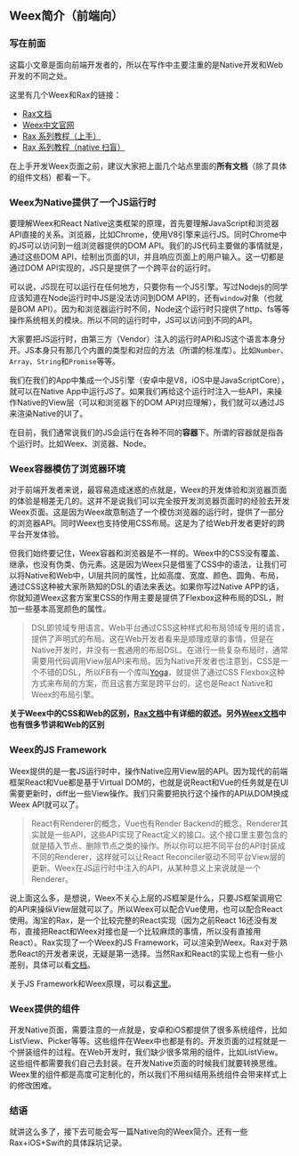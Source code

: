 ## Weex简介（前端向）

### 写在前面

这篇小文章是面向前端开发者的，所以在写作中主要注重的是Native开发和Web开发的不同之处。

这里有几个Weex和Rax的链接：

+ [Rax文档](https://alibaba.github.io/rax/guide) 
+ [Weex中文官网](https://weex.apache.org/cn/guide/)
+ [Rax 系列教程（上手）](http://taobaofed.org/blog/2018/01/18/rax-in-action/)
+ [Rax 系列教程（native 扫盲）](http://taobaofed.org/blog/2018/02/06/rax-native-guide/)

在上手开发Weex页面之前，建议大家把上面几个站点里面的**所有文档**（除了具体的组件文档）都看一下。

### Weex为Native提供了一个JS运行时

要理解Weex和React Native这类框架的原理，首先要理解JavaScript和浏览器API直接的关系。浏览器，比如Chrome，使用V8引擎来运行JS。同时Chrome中的JS可以访问到一组浏览器提供的DOM API。我们的JS代码主要做的事情就是，通过这些DOM API，绘制出页面的UI，并且响应页面上的用户输入。这一切都是通过DOM API实现的，JS只是提供了一个跨平台的运行时。

可以说，JS现在可以运行在任何地方，只要你有一个JS引擎。写过Nodejs的同学应该知道在Node运行时中JS是没法访问到DOM API的，还有`window`对象（也就是BOM API）。因为和浏览器运行时不同，Node这个运行时只提供了http、fs等等操作系统相关的模块。所以不同的运行时中，JS可以访问到不同的API。

大家要把JS运行时，由第三方（Vendor）注入的运行时API和JS这个语言本身分开。JS本身只有那几个内置的类型和对应的方法（所谓的标准库）。比如`Number`、`Array`、`String`和`Promise`等等。

我们在我们的App中集成一个JS引擎（安卓中是V8，iOS中是JavaScriptCore），就可以在Native App中运行JS了。如果我们再给这个运行时注入一些API，来操作Native的View层（可以和浏览器下的DOM API对应理解），我们就可以通过JS来渲染Native的UI了。

在目前，我们通常说我们的JS会运行在各种不同的**容器**下。所谓的容器就是指各个运行时。比如Weex、浏览器、Node。

### Weex容器模仿了浏览器环境

对于前端开发者来说，最容易造成迷惑的点就是，Weex的开发体验和浏览器页面的体验是相差无几的。这并不是说我们可以完全按开发浏览器页面时的经验去开发Weex页面。这是因为Weex故意制造了一个模仿浏览器的运行时，提供了一部分的浏览器API。同时Weex也支持使用CSS布局。这是为了给Web开发者更好的跨平台开发体验。

但我们始终要记住，Weex容器和浏览器是不一样的。Weex中的CSS没有覆盖、继承，也没有伪类、伪元素。这是因为Weex只是借鉴了CSS中的语法，让我们可以将Native和Web中，UI层共同的属性，比如高度、宽度、颜色、圆角、布局，通过CSS这种被大家所熟知的DSL的语法来表达。如果你写过Native APP的话，你就知道Weex这套方案里CSS的作用主要是提供了Flexbox这种布局的DSL，附加一些基本高宽颜色的属性。

> DSL即领域专用语言。Web平台通过CSS这种样式和布局领域专用的语言，提供了声明式的布局。这在Web开发者看来是顺理成章的事情，但是在Native开发时，并没有一套通用的布局DSL。在进行一些复杂布局时，通常需要用代码调用View层API来布局。因为Native开发者也注意到，CSS是一个不错的DSL，所以FB有一个库叫[Yoga](https://yogalayout.com)，就提供了通过CSS Flexbox这种方式来布局的方案，而且这套方案是跨平台的。这也是React Native和Weex的布局引擎。

**关于Weex中的CSS和Web的区别，[Rax文档](https://alibaba.github.io/rax/guide/style)中有详细的叙述。另外[Weex文档](https://weex.incubator.apache.org/cn/wiki/platform-difference.html)中也有很多节讲和Web的区别**

### Weex的JS Framework

Weex提供的是一套JS运行时中，操作Native应用View层的API。因为现代的前端框架React和Vue都是基于Virtual DOM的，也就是说React和Vue的任务就是在UI需要更新时，diff出一些View操作。我们只需要把执行这个操作的API从DOM换成Weex API就可以了。

> React有Renderer的概念，Vue也有Render Backend的概念。Renderer其实就是一些API，这些API实现了React定义的接口。这个接口里主要包含的就是插入节点、删除节点之类的操作。所以你可以把不同平台的API封装成不同的Renderer，这样就可以让React Reconciler驱动不同平台View层的更新。Weex在JS运行时中注入的API，从某种意义上来说就是一个Renderer。

说上面这么多，是想说，Weex不关心上层的JS框架是什么，只要JS框架调用它的API来操纵View层就可以了。所以Weex可以配合Vue使用，也可以配合React使用。淘宝的Rax，是一个比较完整的React实现（因为之前React 16还没有发布，直接把React和Weex对接也是一个比较麻烦的事情，所以没有直接用React）。Rax实现了一个Weex的JS Framework，可以渲染到Weex。Rax对于熟悉React的开发者来说，无疑是第一选择。当然Rax和React的实现上也有一些小差别，具体可以看[文档](https://alibaba.github.io/rax/guide/compare-react)。

关于JS Framework和Weex原理，可以看[这里](https://weex.incubator.apache.org/cn/wiki/)。

### Weex提供的组件

开发Native页面，需要注意的一点就是，安卓和iOS都提供了很多系统组件，比如ListView、Picker等等。这些组件在Weex中也都是有的。开发页面的过程就是一个拼装组件的过程。在Web开发时，我们缺少很多常用的组件，比如ListView。这些组件都需要我们自己去封装。在开发Native页面的时候我们就要转换思维。Weex里的组件都是高度可定制化的，所以我们不用纠结用系统组件会带来样式上的修改困难。

### 结语

就讲这么多了，接下去可能会写一篇Native向的Weex简介。还有一些Rax+iOS+Swift的具体踩坑记录。

